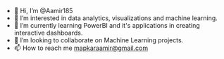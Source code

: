 - 👋 Hi, I’m @Aamir185
- 👀 I’m interested in data analytics, visualizations and machine learning.
- 🌱 I’m currently learning PowerBI and it's applications in creating interactive dashboards.
- 💞️ I’m looking to collaborate on Machine Learning projects.
- 📫 How to reach me mapkaraamir@gmail.com

<!---
Aamir185/Aamir185 is a ✨ special ✨ repository because its `README.md` (this file) appears on your GitHub profile.
You can click the Preview link to take a look at your changes.
--->
